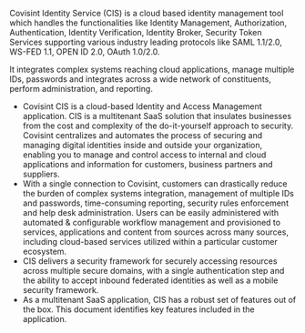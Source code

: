 Covisint Identity Service (CIS) is a cloud based identity management tool which handles the functionalities like Identity Management, Authorization, Authentication, Identity Verification, Identity Broker, Security Token Services supporting various industry leading protocols like SAML 1.1/2.0, WS-FED 1.1, OPEN ID 2.0, OAuth 1.0/2.0.

It integrates complex systems reaching cloud applications, manage multiple IDs, passwords and integrates across a wide network of constituents, perform administration, and reporting.

* Covisint CIS is a cloud-based Identity and Access Management application.  CIS is a multitenant SaaS solution that insulates businesses from the cost and complexity of the do-it-yourself approach to security. Covisint centralizes and automates the process of securing and managing digital identities inside and outside your organization, enabling you to manage and control access to internal and cloud applications and information for customers, business partners and suppliers. 
* With a single connection to Covisint, customers can drastically reduce the burden of complex systems integration, management of multiple IDs and passwords, time-consuming reporting, security rules enforcement and help desk administration.
Users can be easily administered with automated & configurable workflow management and provisioned to services, applications and content from sources across many sources, including cloud-based services utilized within a particular customer ecosystem.
* CIS delivers a security framework for securely accessing resources across multiple secure domains, with a single authentication step and the ability to accept inbound federated identities as well as a mobile security framework.
* As a multitenant SaaS application, CIS has a robust set of features out of the box.  This document identifies key features included in the application. 

